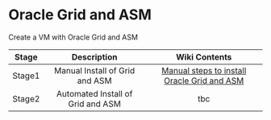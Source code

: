 # Oracle Grid and ASM

Create a VM with Oracle Grid and ASM


| Stage | Description | Wiki Contents|
| ------------- |:-------------:|:-------------:|
| Stage1 | Manual Install of Grid and ASM | [Manual steps to install Oracle Grid and ASM](https://github.com/anthshor/oracle-grid-asm/wiki)|
| Stage2 | Automated Install of Grid and ASM | tbc |
 
